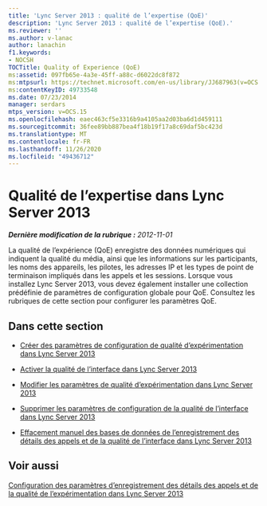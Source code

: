```yaml
---
title: 'Lync Server 2013 : qualité de l’expertise (QoE)'
description: 'Lync Server 2013 : qualité de l’expertise (QoE).'
ms.reviewer: ''
ms.author: v-lanac
author: lanachin
f1.keywords:
- NOCSH
TOCTitle: Quality of Experience (QoE)
ms:assetid: 097fb65e-4a3e-45ff-a88c-d6022dc8f872
ms:mtpsurl: https://technet.microsoft.com/en-us/library/JJ687963(v=OCS.15)
ms:contentKeyID: 49733548
ms.date: 07/23/2014
manager: serdars
mtps_version: v=OCS.15
ms.openlocfilehash: eaec463cf5e3316b9a4105aa2d03ba6d1d459111
ms.sourcegitcommit: 36fee89bb887bea4f18b19f17a8c69daf5bc423d
ms.translationtype: MT
ms.contentlocale: fr-FR
ms.lasthandoff: 11/26/2020
ms.locfileid: "49436712"
---
```

# <a name="quality-of-experience-qoe-in-lync-server-2013"></a>Qualité de l’expertise dans Lync Server 2013

<div data-xmlns="http://www.w3.org/1999/xhtml">

<div class="topic" data-xmlns="http://www.w3.org/1999/xhtml" data-msxsl="urn:schemas-microsoft-com:xslt" data-cs="https://msdn.microsoft.com/">

<div data-asp="https://msdn2.microsoft.com/asp">



</div>

<div id="mainSection">

<div id="mainBody">

<span> </span>

_**Dernière modification de la rubrique :** 2012-11-01_

La qualité de l’expérience (QoE) enregistre des données numériques qui indiquent la qualité du média, ainsi que les informations sur les participants, les noms des appareils, les pilotes, les adresses IP et les types de point de terminaison impliqués dans les appels et les sessions. Lorsque vous installez Lync Server 2013, vous devez également installer une collection prédéfinie de paramètres de configuration globale pour QoE. Consultez les rubriques de cette section pour configurer les paramètres QoE.

<div>

## <a name="in-this-section"></a>Dans cette section

  - [Créer des paramètres de configuration de qualité d’expérimentation dans Lync Server 2013](lync-server-2013-create-quality-of-experience-configuration-settings.md)

  - [Activer la qualité de l’interface dans Lync Server 2013](lync-server-2013-enable-quality-of-experience.md)

  - [Modifier les paramètres de qualité d’expérimentation dans Lync Server 2013](lync-server-2013-modify-quality-of-experience-settings.md)

  - [Supprimer les paramètres de configuration de la qualité de l’interface dans Lync Server 2013](lync-server-2013-delete-quality-of-experience-configuration-settings.md)

  - [Effacement manuel des bases de données de l’enregistrement des détails des appels et de la qualité de l’interface dans Lync Server 2013](lync-server-2013-manually-purging-the-call-detail-recording-and-quality-of-experience-databases.md)

</div>

<div>

## <a name="see-also"></a>Voir aussi


[Configuration des paramètres d’enregistrement des détails des appels et de la qualité de l’expérimentation dans Lync Server 2013](lync-server-2013-configuring-call-detail-recording-and-quality-of-experience-settings.md)  
  

</div>

</div>

<span> </span>

</div>

</div>

</div>

